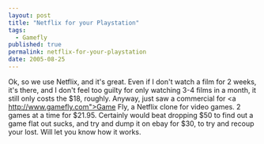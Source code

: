 ```yaml
---
layout: post
title: "Netflix for your Playstation"
tags:
  - Gamefly
published: true
permalink: netflix-for-your-playstation
date: 2005-08-25
---
```


Ok, so we use Netflix, and it's great.  Even if I don't watch a film for 2 weeks, it's there, and I don't feel too guilty for only watching 3-4 films in a month, it still only costs the $18, roughly.  Anyway, just saw a commercial for <a http://www.gamefly.com">Game Fly</a>, a Netflix clone for video games. 2 games at a time for $21.95.  Certainly would beat dropping $50 to find out a game flat out sucks, and try and dump it on ebay for $30, to try and recoup your lost.  Will let you know how it works.

